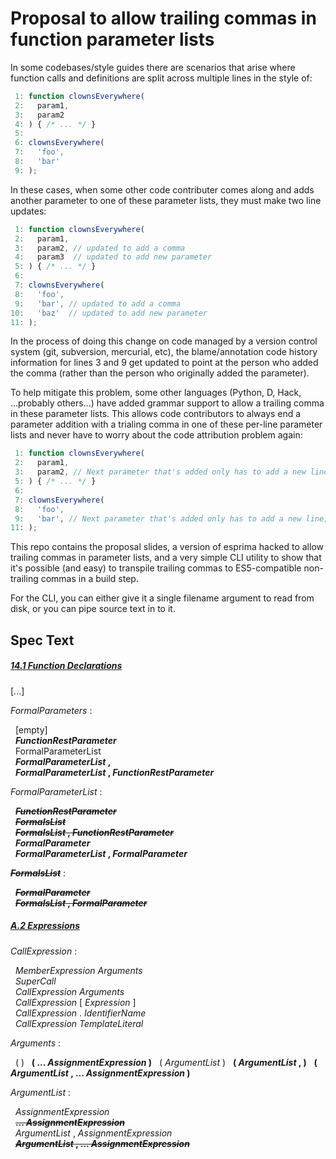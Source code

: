 # Proposal to allow trailing commas in function parameter lists

In some codebases/style guides there are scenarios that arise where function calls and definitions are split across multiple lines in the style of:

```js
 1: function clownsEverywhere(
 2:   param1,
 3:   param2
 4: ) { /* ... */ }
 5: 
 6: clownsEverywhere(
 7:   'foo',
 8:   'bar'
 9: );
```

In these cases, when some other code contributer comes along and adds another parameter to one of these parameter lists, they must make two line updates:

```js
 1: function clownsEverywhere(
 2:   param1,
 3:   param2, // updated to add a comma
 4:   param3  // updated to add new parameter
 5: ) { /* ... */ }
 6: 
 7: clownsEverywhere(
 8:   'foo',
 9:   'bar', // updated to add a comma
10:   'baz'  // updated to add new parameter
11: );
```

In the process of doing this change on code managed by a version control system (git, subversion, mercurial, etc), the blame/annotation code history information for lines 3 and 9 get updated to point at the person who added the comma (rather than the person who originally added the parameter).

To help mitigate this problem, some other languages (Python, D, Hack, ...probably others...) have added grammar support to allow a trailing comma in these parameter lists. This allows code contributors to always end a parameter addition with a trialing comma in one of these per-line parameter lists and never have to worry about the code attribution problem again:

```js
 1: function clownsEverywhere(
 2:   param1,
 3:   param2, // Next parameter that's added only has to add a new line, not modify this line
 5: ) { /* ... */ }
 6: 
 7: clownsEverywhere(
 8:   'foo',
 9:   'bar', // Next parameter that's added only has to add a new line, not modify this line
11: );
```

This repo contains the proposal slides, a version of esprima hacked to allow trailing commas in parameter lists, and a very simple CLI utility to show that it's possible (and easy) to transpile trailing commas to ES5-compatible non-trailing commas in a build step.

For the CLI, you can either give it a single filename argument to read from disk, or you can pipe source text in to it.

## Spec Text

##### [14.1 Function Declarations](http://www.ecma-international.org/ecma-262/6.0/index.html#sec-function-definitions)

[...]

_FormalParameters_ :<br />

&nbsp;&nbsp;[empty]<br />
&nbsp;&nbsp;**_FunctionRestParameter_**<br />
&nbsp;&nbsp;FormalParameterList<br />
&nbsp;&nbsp;**_FormalParameterList_ ,**<br />
&nbsp;&nbsp;**_FormalParameterList_ , _FunctionRestParameter_**<br />

_FormalParameterList_ :<br />

&nbsp;&nbsp;**~~_FunctionRestParameter_~~**<br />
&nbsp;&nbsp;**~~_FormalsList_~~**<br />
&nbsp;&nbsp;**~~_FormalsList_ , _FunctionRestParameter_~~**<br />
&nbsp;&nbsp;**_FormalParameter_**<br />
&nbsp;&nbsp;**_FormalParameterList_ , _FormalParameter_**<br />

**~~_FormalsList_~~** :<br />

&nbsp;&nbsp;**~~_FormalParameter_~~**<br />
&nbsp;&nbsp;**~~_FormalsList_ , _FormalParameter_~~**<br />
 
##### [A.2 Expressions](http://www.ecma-international.org/ecma-262/6.0/index.html#sec-expressions)

_CallExpression_ :<br />

&nbsp;&nbsp;_MemberExpression_ _Arguments_<br />
&nbsp;&nbsp;_SuperCall_<br />
&nbsp;&nbsp;_CallExpression_ _Arguments_<br />
&nbsp;&nbsp;_CallExpression_ [ _Expression_ ]<br />
&nbsp;&nbsp;_CallExpression_ . _IdentifierName_<br />
&nbsp;&nbsp;_CallExpression_ _TemplateLiteral_<br />

_Arguments_ :<br />

&nbsp;&nbsp;( )
&nbsp;&nbsp;**( ... _AssignmentExpression_ )**
&nbsp;&nbsp;( _ArgumentList_ )
&nbsp;&nbsp;**( _ArgumentList_ , )**
&nbsp;&nbsp;**( _ArgumentList_ , ... _AssignmentExpression_ )**

_ArgumentList_ :<br />

&nbsp;&nbsp;_AssignmentExpression_<br />
&nbsp;&nbsp;**~~... _AssignmentExpression_~~**<br />
&nbsp;&nbsp;_ArgumentList_ , _AssignmentExpression_<br />
&nbsp;&nbsp;**~~_ArgumentList_ , ... _AssignmentExpression_~~**<br />
